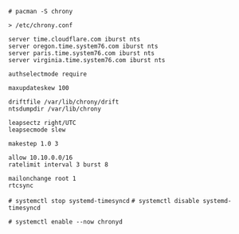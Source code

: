 
`# pacman -S chrony`

`> /etc/chrony.conf`
```
server time.cloudflare.com iburst nts
server oregon.time.system76.com iburst nts
server paris.time.system76.com iburst nts
server virginia.time.system76.com iburst nts

authselectmode require

maxupdateskew 100

driftfile /var/lib/chrony/drift
ntsdumpdir /var/lib/chrony

leapsectz right/UTC
leapsecmode slew

makestep 1.0 3

allow 10.10.0.0/16
ratelimit interval 3 burst 8

mailonchange root 1
rtcsync
```

`# systemctl stop systemd-timesyncd`
`# systemctl disable systemd-timesyncd`

`# systemctl enable --now chronyd`
